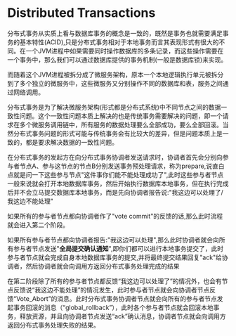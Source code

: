 # Distributed Transactions


分布式事务从实质上看与数据库事务的概念是一致的，既然是事务也就需要满足事务的基本特性(ACID),只是分布式事务相对于本地事务而言其表现形式有很大的不同。在一个JVM进程中如果需要同时操作数据库的多条记录，而这些操作需要在一个事务中，那么我们可以通过数据库提供的事务机制(一般是数据库锁)来实现。


而随着这个JVM进程被拆分成了微服务架构，原本一个本地逻辑执行单元被拆分到了多个独立的微服务中，这些微服务又分别操作不同的数据库和表，服务之间通过网络调用。


分布式事务是为了解决微服务架构(形式都是分布式系统)中不同节点之间的数据一致性问题。这个一致性问题本质上解决的也是传统事务需要解决的问题，即一个请求在多个微服务调用链中，所有服务的数据处理要么全部成功，要么全部回滚。当然分布式事务问题的形式可能与传统事务会有比较大的差异，但是问题本质上是一致的，都是要求解决数据的一致性问题。

在分布式事务的发起方在向分布式事务协调者发送请求时，协调者首先会分别向参与者节点A、参与这节点的节点B分别发送事务预处理请求，称为prepare,说直白点就是问一下这些参与节点"这件事你们能不能处理成功了",此时这些参与者节点一般来说就会打开本地数据库事务，然后开始执行数据库本地事务，但在执行完成后并不会立马提交数据库本地事务，而是先向协调者报告说:"我这边可以处理了/我这边不能处理"


如果所有的参与者节点都向协调者作了"vote commit"的反馈的话,那么此时流程就会进入第二个阶段。

如果所有参与者节点都向协调者报告:"我这边可以处理",那么此时协调者就会向所有参与者节点发送"**全局提交确认通知**",即你们都可以进行本地事务提交了，此时参与者节点就会完成自身本地数据库事务的提交,并将最终提交结果回复"ack"给协调者，然后协调者就会向调用方返回分布式事务处理完成的结果

在第二阶段除了所有的参与者节点都反馈“我这边可以处理了”的情况外，也会有节点反馈说“我这边不能处理”的情况发生，此时参与者节点就会向协调者节点反馈“Vote_Abort”的消息。此时分布式事务协调者节点就会向所有的参与者节点发起事务回滚的消息（“global_rollback”），此时各个参与者节点就会回滚本地事务，释放资源，并且向协调者节点发送“ack”确认消息，协调者节点就会向调用方返回分布式事务处理失败的结果。
